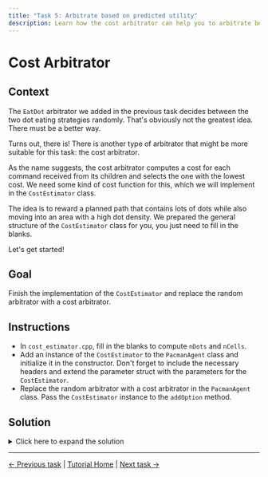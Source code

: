 ```yaml
---
title: "Task 5: Arbitrate based on predicted utility"
description: Learn how the cost arbitrator can help you to arbitrate between behaviors based on their expected cost/utility.
---
```


# Cost Arbitrator

## Context

The `EatDot` arbitrator we added in the previous task decides between the two dot eating strategies randomly.
That's obviously not the greatest idea.
There must be a better way.

Turns out, there is!
There is another type of arbitrator that might be more suitable for this task: the cost arbitrator.

As the name suggests, the cost arbitrator computes a cost for each command received from its children and selects the one with the lowest cost.
We need some kind of cost function for this, which we will implement in the `CostEstimator` class.

The idea is to reward a planned path that contains lots of dots while also moving into an area with a high dot density.
We prepared the general structure of the `CostEstimator` class for you, you just need to fill in the blanks.

Let's get started!

## Goal

Finish the implementation of the `CostEstimator` and replace the random arbitrator with a cost arbitrator.

## Instructions

- In `cost_estimator.cpp`, fill in the blanks to compute `nDots` and `nCells`.
- Add an instance of the `CostEstimator` to the `PacmanAgent` class and initialize it in the constructor.
  Don't forget to include the necessary headers and extend the parameter struct with the parameters for the `CostEstimator`.
- Replace the random arbitrator with a cost arbitrator in the `PacmanAgent` class. Pass the `CostEstimator` instance to the `addOption` method.

## Solution

<details>
<summary>Click here to expand the solution</summary>

Finish the implementation of the `CostEstimator` class in `cost_estimator.cpp`:
```cpp
double CostEstimator::estimateCost(const Command& command, bool /*isActive*/) {
    Positions absolutePath = utils::toAbsolutePath(command.path, environmentModel_);

    // Compute the number of dots along the path and in the neighborhood of the path end using helper functions
    const int nDotsAlongPath = utils::dotsAlongPath(absolutePath, environmentModel_);
    const int nDotsInRadius =
        utils::dotsInRadius(absolutePath.back(), environmentModel_, parameters_.pathEndNeighborhoodRadius);
    const int nDots = nDotsAlongPath + nDotsInRadius;

    if (nDots == 0) {
        return std::numeric_limits<double>::max();
    }

    // Compute the size of the path and the neighborhood of the path end
    const int pathLength = static_cast<int>(absolutePath.size());
    const int neighborhoodSize = static_cast<int>(std::pow(2 * parameters_.pathEndNeighborhoodRadius + 1, 2));
    const int nCells = pathLength + neighborhoodSize;

    // We can define a cost as the inverse of a benefit.
    // Our benefit is a dot density (number of dots / number of examined cells)
    return static_cast<double>(nCells) / nDots;
} 
```

Replace the include of the random arbitrator with the cost arbitrator in `include/demo/pacman_agent.hpp`.
Also, include `cost_estimator.hpp`:
```cpp
#include <arbitration_graphs/cost_arbitrator.hpp>

#include "cost_estimator.hpp"
```

Change the type of the `eatDotsArbitrator_` member in the `PacmanAgent` class to `CostArbitrator` and add an instance of the `CostEstimator`:
```cpp
private:
    CostArbitrator::Ptr eatDotsArbitrator_;

    CostEstimator::Ptr costEstimator_;
```

Extend the `Parameters` struct to contain the parameters for the `CostEstimator`:
```cpp
struct Parameters {
    AvoidGhostBehavior::Parameters avoidGhostBehavior;
    ChaseGhostBehavior::Parameters chaseGhostBehavior;
    MoveRandomlyBehavior::Parameters moveRandomlyBehavior;

    // Add the parameters for the CostEstimator
    CostEstimator::Parameters costEstimator;
};
```

As always, the magic happens in the constructor of the `PacmanAgent` class.
Instantiate the cost estimator and pass it in the `addOption` calls:
```cpp
explicit PacmanAgent(const entt::Game& game)
        : parameters_{}, environmentModel_{std::make_shared<EnvironmentModel>(game)} {

    avoidGhostBehavior_ = std::make_shared<AvoidGhostBehavior>(environmentModel_, parameters_.avoidGhostBehavior);
    changeDotClusterBehavior_ = std::make_shared<ChangeDotClusterBehavior>(environmentModel_);
    chaseGhostBehavior_ = std::make_shared<ChaseGhostBehavior>(environmentModel_, parameters_.chaseGhostBehavior);
    eatClosestDotBehavior_ = std::make_shared<EatClosestDotBehavior>(environmentModel_);
    moveRandomlyBehavior_ = std::make_shared<MoveRandomlyBehavior>(parameters_.moveRandomlyBehavior);

    // This is now a cost arbitrator
    eatDotsArbitrator_ = std::make_shared<CostArbitrator>("EatDots");
    // Construct the cost estimator
    costEstimator_ = std::make_shared<CostEstimator>(environmentModel_, parameters_.costEstimator);
    // Add the ChangeDotCluster and EatClosestDot behavior components as options to the
    // cost arbitrator while also passing the cost estimator
    eatDotsArbitrator_->addOption(
        changeDotClusterBehavior_, CostArbitrator::Option::Flags::INTERRUPTABLE, costEstimator_);
    eatDotsArbitrator_->addOption(
        eatClosestDotBehavior_, CostArbitrator::Option::Flags::INTERRUPTABLE, costEstimator_);

    rootArbitrator_ = std::make_shared<PriorityArbitrator>("Pacman");
    rootArbitrator_->addOption(chaseGhostBehavior_, PriorityArbitrator::Option::Flags::INTERRUPTABLE);
    rootArbitrator_->addOption(avoidGhostBehavior_, PriorityArbitrator::Option::Flags::INTERRUPTABLE);
    rootArbitrator_->addOption(eatDotsArbitrator_, PriorityArbitrator::Option::Flags::INTERRUPTABLE);
    rootArbitrator_->addOption(moveRandomlyBehavior_, PriorityArbitrator::Option::Flags::INTERRUPTABLE);
    rootArbitrator_->addOption(stayInPlaceBehavior_,
                               PriorityArbitrator::Option::Flags::INTERRUPTABLE |
                                   PriorityArbitrator::Option::FALLBACK);
}
```

</details>


---
[← Previous task](4_nested_arbitrators.md)
|
[Tutorial Home](../Tutorial.md)
|
[Next task →](6_verification.md)
